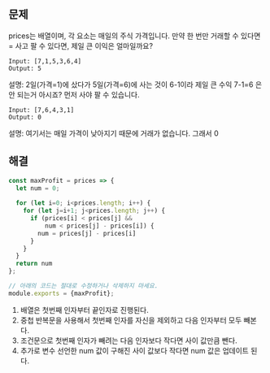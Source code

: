 ## 문제

prices는 배열이며, 각 요소는 매일의 주식 가격입니다. 만약 한 번만 거래할 수 있다면 = 사고 팔 수 있다면, 제일 큰 이익은 얼마일까요?

```
Input: [7,1,5,3,6,4]
Output: 5
```

설명: 2일(가격=1)에 샀다가 5일(가격=6)에 사는 것이 6-1이라 제일 큰 수익 7-1=6 은 안 되는거 아시죠? 먼저 사야 팔 수 있습니다.

```
Input: [7,6,4,3,1]
Output: 0
```

설명: 여기서는 매일 가격이 낮아지기 때문에 거래가 없습니다. 그래서 0



## 해결

```js
const maxProfit = prices => {
  let num = 0;
  
  for (let i=0; i<prices.length; i++) {
    for (let j=i+1; j<prices.length; j++) {
      if (prices[i] < prices[j] && 
          num < prices[j] - prices[i]) {
        num = prices[j] - prices[i]
      }
    }
  }
  return num
};

// 아래의 코드는 절대로 수정하거나 삭제하지 마세요.
module.exports = {maxProfit};

```

1. 배열은 첫번째 인자부터 끝인자로 진행된다.
2. 중첩 반복문을 사용해서 첫번째 인자를 자신을 제외하고 다음 인자부터 모두 빼본다.
3. 조건문으로 첫번째 인자가 빼려는 다음 인자보다 작다면 사이 값만큼 뺀다.
4. 추가로 변수 선언한 num 값이 구해진 사이 값보다 작다면 num 값은 업데이트 된다.

